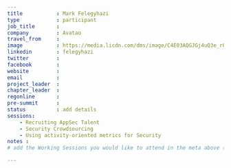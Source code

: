```yaml
---
title           : Mark Felegyhazi
type            : participant
job_title       :
company         : Avatao
travel_from     :
image           : https://media.licdn.com/dms/image/C4E03AQGJGj4uQ3e_rQ/profile-displayphoto-shrink_800_800/0?e=1531958400&v=beta&t=1S5IZ1TdhIGlop8kThDM15vp1fzx6nRwv1U9PPAaLek
linkedin        : felegyhazi
twitter         :
facebook        :
website         :
email           :
project_leader  :
chapter_leader  :
regonline       :
pre-summit      :
status          : add details
sessions:
    - Recruiting AppSec Talent
    - Security Crowdsourcing
    - Using activity-oriented metrics for Security
notes :
# add the Working Sessions you would like to attend in the meta above (use the session's title) e.g. sessions (one per line): -Security Playbooks Diagrams -Hackathon Daily Sessions

---
```


<!-- put more details about participant here -->
